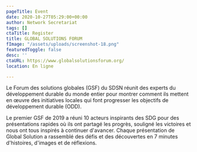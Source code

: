 ```yaml
---
pageTitle: Event
date: 2020-10-27T05:29:00+00:00
author: Network Secretariat
tags: []
ctaTitle: Register
title: GLOBAL SOLUTIONS FORUM
fImage: "/assets/uploads/screenshot-18.png"
featuredToggle: false
desc: ''
ctaURL: https://www.globalsolutionsforum.org/
location: En ligne

---
```

Le Forum des solutions globales (GSF) du SDSN réunit des experts du développement durable du monde entier pour montrer comment ils mettent en œuvre des initiatives locales qui font progresser les objectifs de développement durable (ODD). 

Le premier GSF de 2019 a réuni 10 acteurs inspirants des SDG pour des présentations rapides où ils ont partagé les progrès, souligné les victoires et nous ont tous inspirés à continuer d'avancer. Chaque présentation de Global Solution a rassemblé des défis et des découvertes en 7 minutes d'histoires, d'images et de réflexions.